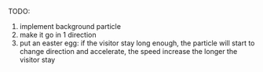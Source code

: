 TODO:

1. implement background particle
2. make it go in 1 direction
3. put an easter egg: if the visitor stay long enough, the particle will start to change direction and accelerate, the speed increase the longer the visitor stay

